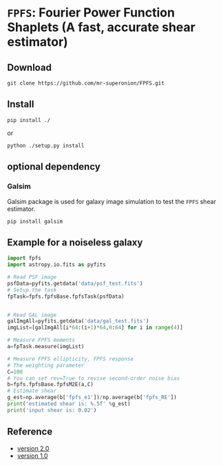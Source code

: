 # `FPFS`: Fourier Power Function Shaplets (A fast, accurate shear estimator)

## Download
```shell
git clone https://github.com/mr-superonion/FPFS.git
```

## Install
```shell
pip install ./
```
or
```shell
python ./setup.py install
```

## optional dependency

### Galsim
Galsim package is used for galaxy image simulation
to test the `FPFS` shear estimator.

```shell
pip install galsim
```

## Example for a noiseless galaxy

```python
import fpfs
import astropy.io.fits as pyfits

# Read PSF image
psfData=pyfits.getdata('data/psf_test.fits')
# Setup the task
fpTask=fpfs.fpfsBase.fpfsTask(psfData)


# Read GAL image
galImgAll=pyfits.getdata('data/gal_test.fits')
imgList=[galImgAll[i*64:(i+1)*64,0:64] for i in range(4)]

# Measure FPFS moments
a=fpTask.measure(imgList)

# Measure FPFS ellipticity, FPFS response
# The weighting parameter
C=100
# You can set rev=True to revise second-order noise bias
b=fpfs.fpfsBase.fpfsM2E(a,C)
# Estimate shear
g_est=np.average(b['fpfs_e1'])/np.average(b['fpfs_RE'])
print('estimated shear is: %.5f' %g_est)
print('input shear is: 0.02')
```

## Reference
+ [version 2.0](https://ui.adsabs.harvard.edu/abs/2021arXiv211001214L/abstract)
+ [version 1.0](https://ui.adsabs.harvard.edu/abs/2018MNRAS.481.4445L/abstract)
